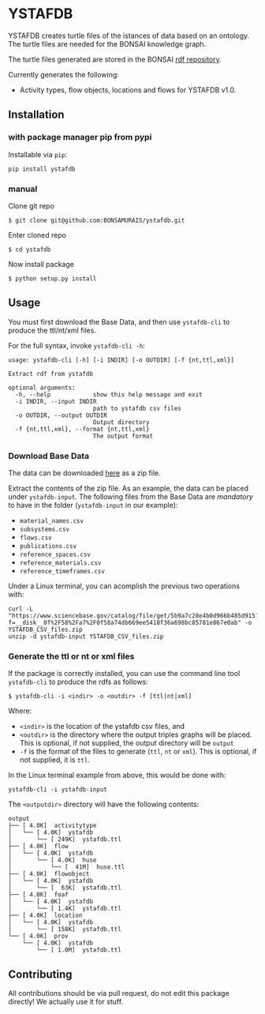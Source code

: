 # YSTAFDB

YSTAFDB creates turtle files of the istances of data based on an ontology.
The turtle files are needed for the BONSAI knowledge graph.

The turtle files generated are stored in the BONSAI [rdf repository](https://github.com/BONSAMURAIS/rdf).

Currently generates the following:

* Activity types, flow objects, locations and flows for YSTAFDB v1.0.

## Installation

### with package manager pip from pypi

Installable via `pip`:

```
pip install ystafdb
```

### manual

Clone git repo
```
$ git clone git@github.com:BONSAMURAIS/ystafdb.git
```

Enter cloned repo
```
$ cd ystafdb
```

Now install package

```
$ python setup.py install
```

## Usage

You must first download the Base Data, and then use `ystafdb-cli` to produce the ttl/nt/xml files.

For the full syntax, invoke `ystafdb-cli -h`:

```
usage: ystafdb-cli [-h] [-i INDIR] [-o OUTDIR] [-f {nt,ttl,xml}]

Extract rdf from ystafdb

optional arguments:
  -h, --help            show this help message and exit
  -i INDIR, --input INDIR
                        path to ystafdb csv files
  -o OUTDIR, --output OUTDIR
                        Output directory
  -f {nt,ttl,xml}, --format {nt,ttl,xml}
                        The output format

```

### Download Base Data

The data can be downloaded [here](https://www.sciencebase.gov/catalog/file/get/5b9a7c28e4b0d966b485d915?f=__disk__0f%2F58%2Fa7%2F0f58a74db669ee5418f36a698bc85781e867e0ab) as a zip file.

Extract the contents of the zip file. As an example, the data can be placed under `ystafdb-input`.
The following files from the Base Data are _mandatory_ to have in the folder (`ystafdb-input` in our example):

- `material_names.csv`
- `subsystems.csv`
- `flows.csv`
- `publications.csv`
- `reference_spaces.csv`
- `reference_materials.csv`
- `reference_timeframes.csv`


Under a Linux terminal, you can acomplish the previous two operations with:

```
curl -L "https://www.sciencebase.gov/catalog/file/get/5b9a7c28e4b0d966b485d915?f=__disk__0f%2F58%2Fa7%2F0f58a74db669ee5418f36a698bc85781e867e0ab" -o YSTAFDB_CSV_files.zip
unzip -d ystafdb-input YSTAFDB_CSV_files.zip
```

### Generate the ttl or nt or xml files

If the package is correctly installed, you can use the command line tool `ystafdb-cli` to produce the rdfs as follows:

```
$ ystafdb-cli -i <indir> -o <outdir> -f [ttl|nt|xml]
```


Where:
+ `<indir>` is the location of the ystafdb csv files, and 
+ `<outdir>` is the directory where the output triples graphs will be placed. This is optional,
  if not supplied, the output directory will be `output`
+ `-f` is the format of the files to generate (`ttl`, `nt` or `xml`). This is optional, if not supplied, it is `ttl`.

In the Linux terminal example from above, this would be done with:

```
ystafdb-cli -i ystafdb-input
```

The `<outputdir>` directory will have the following contents:

```
output
├── [ 4.0K]  activitytype
│   └── [ 4.0K]  ystafdb
│       └── [ 249K]  ystafdb.ttl
├── [ 4.0K]  flow
│   └── [ 4.0K]  ystafdb
│       └── [ 4.0K]  huse
│           └── [  41M]  huse.ttl
├── [ 4.0K]  flowobject
│   └── [ 4.0K]  ystafdb
│       └── [  63K]  ystafdb.ttl
├── [ 4.0K]  foaf
│   └── [ 4.0K]  ystafdb
│       └── [ 1.4K]  ystafdb.ttl
├── [ 4.0K]  location
│   └── [ 4.0K]  ystafdb
│       └── [ 158K]  ystafdb.ttl
└── [ 4.0K]  prov
    └── [ 4.0K]  ystafdb
        └── [ 1.0M]  ystafdb.ttl
```

## Contributing
All contributions should be via pull request, do not edit this package directly! We actually use it for stuff.

